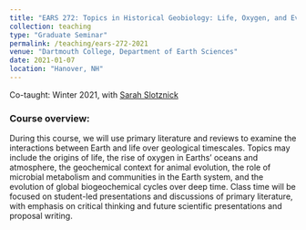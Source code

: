 ```yaml
---
title: "EARS 272: Topics in Historical Geobiology: Life, Oxygen, and Evolution"
collection: teaching
type: "Graduate Seminar"
permalink: /teaching/ears-272-2021
venue: "Dartmouth College, Department of Earth Sciences"
date: 2021-01-07
location: "Hanover, NH"
---
```

Co-taught: Winter 2021, with [Sarah Slotznick](https://faculty-directory.dartmouth.edu/sarah-p-slotznick)

### Course overview:
During this course, we will use primary literature and reviews to examine the interactions between Earth and life over geological timescales. Topics may include the origins of life, the rise of oxygen in Earths’ oceans and atmosphere, the geochemical context for animal evolution, the role of microbial metabolism and communities in the Earth system, and the evolution of global biogeochemical cycles over deep time. Class time will be focused on student-led presentations and discussions of primary literature, with emphasis on critical thinking and future scientific presentations and proposal writing.